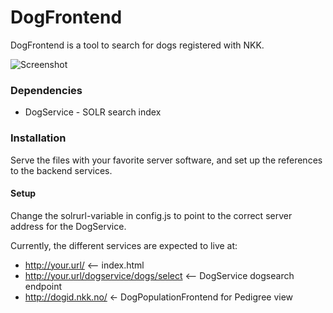 DogFrontend
===========

DogFrontend is a tool to search for dogs registered with NKK. 

![Screenshot](https://raw.github.com/NKK-IT-Utvikling/DogFrontend/master/media/screenshot.png)

### Dependencies

* DogService - SOLR search index

### Installation

Serve the files with your favorite server software, and set up the references to the backend services.

#### Setup

Change the solrurl-variable in config.js to point to the correct server address for the DogService.

Currently, the different services are expected to live at:

* http://your.url/ <-- index.html
* http://your.url/dogservice/dogs/select <-- DogService dogsearch endpoint
* http://dogid.nkk.no/ <- DogPopulationFrontend for Pedigree view
